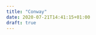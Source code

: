 ```yaml
---
title: "Conway"
date: 2020-07-21T14:41:15+01:00
draft: true
---
```

<div id='24a2-conway-container'></div>
<script src="https://cdnjs.cloudflare.com/ajax/libs/p5.js/1.0.0/p5.js"></script>
<script src="https://cdn.jsdelivr.net/gh/jamesroutley/24a2/build/engine.js"></script>
<script src="../../../js/24a2/conway.js"></script>
